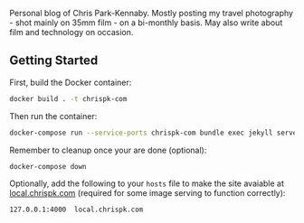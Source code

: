 Personal blog of Chris Park-Kennaby. Mostly posting my travel photography - shot mainly on 35mm film - on a bi-monthly basis. May also write about film and technology on occasion.

## Getting Started

First, build the Docker container:

```bash
docker build . -t chrispk-com
```

Then run the container:

```bash
docker-compose run --service-ports chrispk-com bundle exec jekyll serve --host 0.0.0.0
```

Remember to cleanup once your are done (optional):

```bash
docker-compose down
```

Optionally, add the following to your `hosts` file to make the site avaiable at [local.chrispk.com](http://local.chrispk.com) (required for some image serving to function correctly):

```
127.0.0.1:4000  local.chrispk.com
```